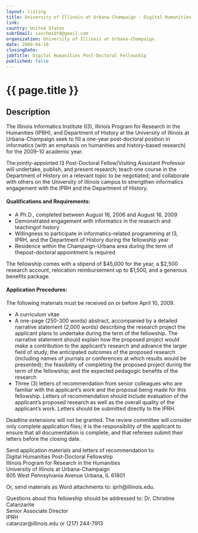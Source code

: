 ```yaml
---
layout: listing
title: University of Illinois at Urbana-Champaign - Digital Humanities Post-Doctoral Fellowship
link:
country: United States
subrEmail: saschmidt8@gmail.com
organization: University of Illinois at Urbana-Champaign 
date: 2009-04-10
closingDate: 
jobTitle: Digital Humanities Post-Doctoral Fellowship
published: false
---
```



# {{ page.title }}

## Description



<p>The Illinois Informatics Institute (I3), Illinois Program for Research in
the Humanities (IPRH), and Department of History at the University of
Illinois at Urbana-Champaign seek to fill a one-year post-doctoral position
in informatics (with an emphasis on humanities and history-based research)
for the 2009-10 academic year.</p>

<p>The jointly-appointed I3 Post-Doctoral Fellow/Visiting Assistant Professor
will undertake, publish, and present research; teach one course in the
Department of History on a relevant topic to be negotiated; and collaborate
with others on the University of Illinois campus to strengthen informatics
engagement with the IPRH and the Department of History.</p>

<h4>Qualifications and Requirements:</h4>

<ul>

<li>A Ph.D., completed between August 16, 2006 and August 16, 2009</li>

<li>Demonstrated engagement with informatics in the research and teachingof history</li>

<li>Willingness to participate in informatics-related programming at I3, IPRH,
and the Department of History during the fellowship year</li>

<li>Residence within the Champaign-Urbana area during the term of thepost-doctoral appointment is required</li>

</ul>


<p>The fellowship comes with a stipend of $45,000 for the year, a $2,500
research account, relocation reimbursement up to $1,500, and a generous
benefits package.</p>

<h4>Application Procedures:</h4>

<p>The following materials must be received on or before April 10, 2009.</p>

<ul>
<li>A curriculum vitae</li>

<li> A one-page (250-300 words) abstract, accompanied by a detailed narrative
statement (2,000 words) describing the research project the applicant plans
to undertake during the term of the fellowship. The narrative statement
should explain how the proposed project would make a contribution to the
applicant’s research and advance the larger field of study; the
anticipated outcomes of the proposed research (including names of journals
or conferences at which results would be presented); the feasibility of
completing the proposed project during the term of the fellowship; and the
expected pedagogic benefits of the research</li>

<li>Three (3) letters of recommendation from senior colleagues who are
familiar with the applicant’s work and the proposal being made for this
fellowship. Letters of recommendation should include evaluation of the
applicant’s proposed research as well as the overall quality of the
applicant’s work. Letters should be submitted directly to the IPRH.</li>
</ul>

<p>Deadline extensions will not be granted. The review committee will consider
only complete application files; it is the responsibility of the applicant
to ensure that all documentation is complete, and that referees submit their
letters before the closing date.
</p>

<p>Send application materials and letters of recommendation to:
<br />Digital Humanities Post-Doctoral Fellowship
<br />Illinois Program for Research in the Humanities
<br />University of Illinois at Urbana-Champaign
<br />805 West Pennsylvania Avenue
Urbana, IL 61801</p>

<p>Or, send materials as Word attachments to: iprh@illinois.edu.
</p>

<p>Questions about this fellowship should be addressed to:
Dr. Christine Catanzarite<br />
Senior Associate Director<br />
IPRH<br />
catanzar@illinois.edu or (217) 244-7913
</p>

